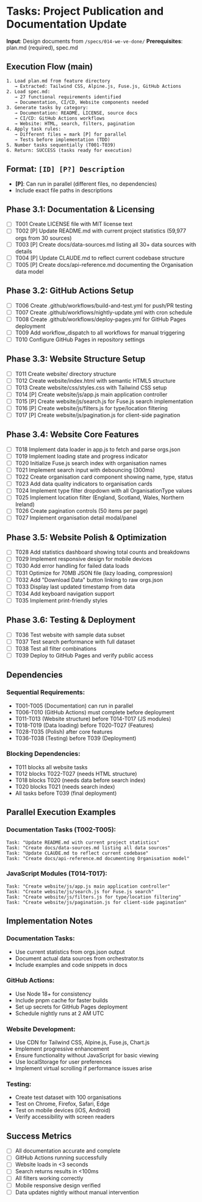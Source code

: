 # Tasks: Project Publication and Documentation Update

**Input**: Design documents from `/specs/014-we-ve-done/`
**Prerequisites**: plan.md (required), spec.md

## Execution Flow (main)
```
1. Load plan.md from feature directory
   → Extracted: Tailwind CSS, Alpine.js, Fuse.js, GitHub Actions
2. Load spec.md:
   → 27 functional requirements identified
   → Documentation, CI/CD, Website components needed
3. Generate tasks by category:
   → Documentation: README, LICENSE, source docs
   → CI/CD: GitHub Actions workflows
   → Website: HTML, search, filters, pagination
4. Apply task rules:
   → Different files = mark [P] for parallel
   → Tests before implementation (TDD)
5. Number tasks sequentially (T001-T039)
6. Return: SUCCESS (tasks ready for execution)
```

## Format: `[ID] [P?] Description`
- **[P]**: Can run in parallel (different files, no dependencies)
- Include exact file paths in descriptions

## Phase 3.1: Documentation & Licensing

- [ ] T001 Create LICENSE file with MIT license text
- [ ] T002 [P] Update README.md with current project statistics (59,977 orgs from 30 sources)
- [ ] T003 [P] Create docs/data-sources.md listing all 30+ data sources with details
- [ ] T004 [P] Update CLAUDE.md to reflect current codebase structure
- [ ] T005 [P] Create docs/api-reference.md documenting the Organisation data model

## Phase 3.2: GitHub Actions Setup

- [ ] T006 Create .github/workflows/build-and-test.yml for push/PR testing
- [ ] T007 Create .github/workflows/nightly-update.yml with cron schedule
- [ ] T008 Create .github/workflows/deploy-pages.yml for GitHub Pages deployment
- [ ] T009 Add workflow_dispatch to all workflows for manual triggering
- [ ] T010 Configure GitHub Pages in repository settings

## Phase 3.3: Website Structure Setup

- [ ] T011 Create website/ directory structure
- [ ] T012 Create website/index.html with semantic HTML5 structure
- [ ] T013 Create website/css/styles.css with Tailwind CSS setup
- [ ] T014 [P] Create website/js/app.js main application controller
- [ ] T015 [P] Create website/js/search.js for Fuse.js search implementation
- [ ] T016 [P] Create website/js/filters.js for type/location filtering
- [ ] T017 [P] Create website/js/pagination.js for client-side pagination

## Phase 3.4: Website Core Features

- [ ] T018 Implement data loader in app.js to fetch and parse orgs.json
- [ ] T019 Implement loading state and progress indicator
- [ ] T020 Initialize Fuse.js search index with organisation names
- [ ] T021 Implement search input with debouncing (300ms)
- [ ] T022 Create organisation card component showing name, type, status
- [ ] T023 Add data quality indicators to organisation cards
- [ ] T024 Implement type filter dropdown with all OrganisationType values
- [ ] T025 Implement location filter (England, Scotland, Wales, Northern Ireland)
- [ ] T026 Create pagination controls (50 items per page)
- [ ] T027 Implement organisation detail modal/panel

## Phase 3.5: Website Polish & Optimization

- [ ] T028 Add statistics dashboard showing total counts and breakdowns
- [ ] T029 Implement responsive design for mobile devices
- [ ] T030 Add error handling for failed data loads
- [ ] T031 Optimize for 70MB JSON file (lazy loading, compression)
- [ ] T032 Add "Download Data" button linking to raw orgs.json
- [ ] T033 Display last updated timestamp from data
- [ ] T034 Add keyboard navigation support
- [ ] T035 Implement print-friendly styles

## Phase 3.6: Testing & Deployment

- [ ] T036 Test website with sample data subset
- [ ] T037 Test search performance with full dataset
- [ ] T038 Test all filter combinations
- [ ] T039 Deploy to GitHub Pages and verify public access

## Dependencies

### Sequential Requirements:
- T001-T005 (Documentation) can run in parallel
- T006-T010 (GitHub Actions) must complete before deployment
- T011-T013 (Website structure) before T014-T017 (JS modules)
- T018-T019 (Data loading) before T020-T027 (Features)
- T028-T035 (Polish) after core features
- T036-T038 (Testing) before T039 (Deployment)

### Blocking Dependencies:
- T011 blocks all website tasks
- T012 blocks T022-T027 (needs HTML structure)
- T018 blocks T020 (needs data before search index)
- T020 blocks T021 (needs search index)
- All tasks before T039 (final deployment)

## Parallel Execution Examples

### Documentation Tasks (T002-T005):
```
Task: "Update README.md with current project statistics"
Task: "Create docs/data-sources.md listing all data sources"
Task: "Update CLAUDE.md to reflect current codebase"
Task: "Create docs/api-reference.md documenting Organisation model"
```

### JavaScript Modules (T014-T017):
```
Task: "Create website/js/app.js main application controller"
Task: "Create website/js/search.js for Fuse.js search"
Task: "Create website/js/filters.js for type/location filtering"
Task: "Create website/js/pagination.js for client-side pagination"
```

## Implementation Notes

### Documentation Tasks:
- Use current statistics from orgs.json output
- Document actual data sources from orchestrator.ts
- Include examples and code snippets in docs

### GitHub Actions:
- Use Node 18+ for consistency
- Include pnpm cache for faster builds
- Set up secrets for GitHub Pages deployment
- Schedule nightly runs at 2 AM UTC

### Website Development:
- Use CDN for Tailwind CSS, Alpine.js, Fuse.js, Chart.js
- Implement progressive enhancement
- Ensure functionality without JavaScript for basic viewing
- Use localStorage for user preferences
- Implement virtual scrolling if performance issues arise

### Testing:
- Create test dataset with 100 organisations
- Test on Chrome, Firefox, Safari, Edge
- Test on mobile devices (iOS, Android)
- Verify accessibility with screen readers

## Success Metrics
- [ ] All documentation accurate and complete
- [ ] GitHub Actions running successfully
- [ ] Website loads in <3 seconds
- [ ] Search returns results in <100ms
- [ ] All filters working correctly
- [ ] Mobile responsive design verified
- [ ] Data updates nightly without manual intervention